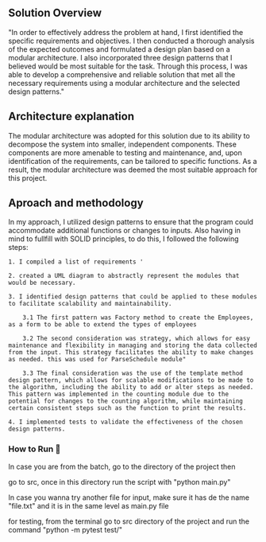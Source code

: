 ## Solution Overview

"In order to effectively address the problem at hand, I first identified the specific requirements and objectives. I then conducted a thorough analysis of the expected outcomes and formulated a design plan based on a modular architecture. I also incorporated three design patterns that I believed would be most suitable for the task. Through this process, I was able to develop a comprehensive and reliable solution that met all the necessary requirements using a modular architecture and the selected design patterns."

## Architecture explanation

The modular architecture was adopted for this solution due to its ability to decompose the system into smaller, independent components. These components are more amenable to testing and maintenance, and, upon identification of the requirements, can be tailored to specific functions. As a result, the modular architecture was deemed the most suitable approach for this project.

## Aproach and methodology

In my approach, I utilized design patterns to ensure that the program could accommodate additional functions or changes to inputs. Also having in mind to fullfill with SOLID principles, to do this, I followed the following steps:

    1. I compiled a list of requirements '

    2. created a UML diagram to abstractly represent the modules that would be necessary.

    3. I identified design patterns that could be applied to these modules to facilitate scalability and maintainability.

        3.1 The first pattern was Factory method to create the Employees, as a form to be able to extend the types of employees

        3.2 The second consideration was strategy, which allows for easy maintenance and flexibility in managing and storing the data collected from the input. This strategy facilitates the ability to make changes as needed. this was used for ParseSchedule module"

        3.3 The final consideration was the use of the template method design pattern, which allows for scalable modifications to be made to the algorithm, including the ability to add or alter steps as needed. This pattern was implemented in the counting module due to the potential for changes to the counting algorithm, while maintaining certain consistent steps such as the function to print the results.

    4. I implemented tests to validate the effectiveness of the chosen design patterns.

### How to Run 🔧

In case you are from the batch, go to the directory of the project then

go to src, once in this directory run the script with "python main.py"

In case you wanna try another file for input, make sure it has de the name "file.txt" and it is in the same level as main.py file

for testing, from the terminal go to src directory of the project and run the command "python -m pytest test/"
